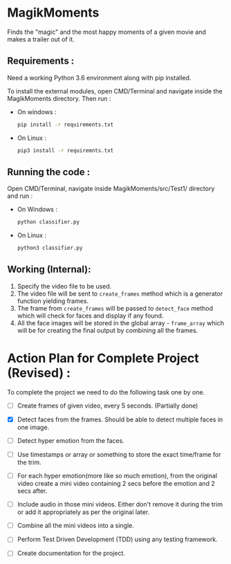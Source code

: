 # MagikMoments

Finds the "magic" and the most happy moments of a given movie and makes a trailer out of it.


## Requirements :

Need a working Python 3.6 environment along with pip installed. 

To install the external modules, open CMD/Terminal and navigate inside the MagikMoments directory.
Then run :
* On windows :
    ```bash
    pip install -r requirements.txt
    ```

* On Linux :
    ```bash
    pip3 install -r requiremnts.txt 
    ```
## Running the code :

Open CMD/Terminal, navigate inside MagikMoments/src/Test1/ directory and run :
* On Windows :
    ```bash
    python classifier.py
    ``` 
* On Linux :
    ```bash
    python3 classifier.py
    ```

## Working (Internal):

1. Specify the video file to be used.
2. The video file will be sent to `create_frames` method which is a generator function yielding frames.
3. The frame from `create_frames` will be passed to `detect_face` method which will check for faces and display if any found.
4. All the face images will be stored in the global array - `frame_array` which will be for creating the final output by combining all the frames. 

# Action Plan for Complete Project (Revised) :

To complete the project we need to do the following task one by one.

- [ ] Create frames of given video, every 5 seconds. (Partially done)

- [x] Detect faces from the frames. Should be able to detect multiple faces in one image.

- [ ] Detect hyper emotion from the faces.

- [ ] Use timestamps or array or something to store the exact time/frame for the trim.

- [ ] For each hyper emotion(more like so much emotion), from the original video create a mini video containing 2 secs before the emotion and 2 secs after.

- [ ] Include audio in those mini videos. Either don't remove it during the trim or add it appropriately as per the original later. 

- [ ] Combine all the mini videos into a single.

- [ ] Perform Test Driven Development (TDD) using any testing framework.

- [ ] Create documentation for the project.